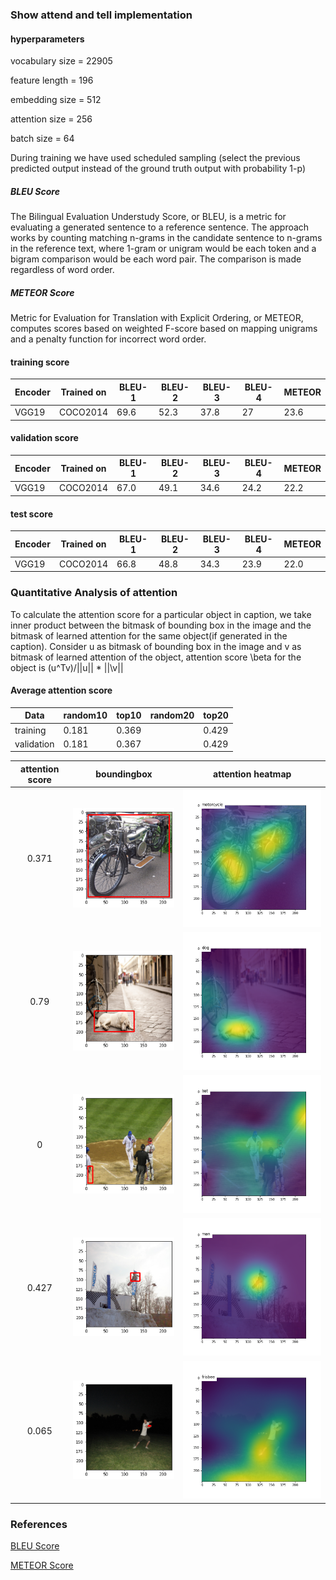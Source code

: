 ### Show attend and tell implementation

#### hyperparameters

vocabulary size = 22905

feature length = 196

embedding size = 512

attention size = 256

batch size = 64

During training  we have used scheduled sampling (select the previous predicted output instead of the ground truth output with probability 1-p)
##### BLEU Score
The Bilingual Evaluation Understudy Score, or BLEU, is a metric for evaluating a generated sentence to a reference sentence. The approach works by counting matching n-grams in the candidate sentence to n-grams in the reference text, where 1-gram or unigram would be each token and a bigram comparison would be each word pair. The comparison is made regardless of word order.
##### METEOR Score
Metric for Evaluation for Translation with Explicit Ordering, or METEOR, computes scores based on weighted F-score based on mapping unigrams and a penalty function for incorrect word order.

#### training score
| Encoder |Trained on | BLEU-1 | BLEU-2 | BLEU-3 | BLEU-4 | METEOR |
| ------- | --------  | ---- | ----- | ----- | ----- |  ----   |
| VGG19   |  COCO2014 | 69.6 | 52.3  |  37.8 | 27    | 23.6    |

#### validation score
| Encoder |Trained on | BLEU-1 | BLEU-2 | BLEU-3 | BLEU-4 | METEOR |
| ------- | --------  | ---- | ----- | ----- | ----- |  ----   |
| VGG19   |  COCO2014 | 67.0 | 49.1  |  34.6 | 24.2  | 22.2    |

#### test score
| Encoder |Trained on | BLEU-1 | BLEU-2 | BLEU-3 | BLEU-4 | METEOR |
| ------- | --------  | ---- | ----- | ----- | ----- |  ----   |
| VGG19   |  COCO2014 | 66.8 | 48.8  |  34.3 | 23.9  | 22.0    |

### Quantitative Analysis of attention
To calculate the attention score for a particular object in caption, we take inner product between the bitmask of bounding box in the image and the bitmask of learned attention for the same object(if generated in the caption).
Consider u as bitmask of bounding box in the image and v as bitmask of learned attention of the object, attention score \beta  for the object is 
(u^Tv)/||u|| * ||\v||

#### Average attention score 
| Data  |  random10  | top10  |   random20 | top20 |
|  ---  | ---------- | ------ | ---------- | ----- |
| training |  0.181   |    0.369 |     |   0.429 |
| validation | 0.181 |  0.367 |            | 0.429 |
 
 |attention score | boundingbox  |  attention heatmap |
:-------------------------:|:-------------------------:|:-------------------------:
|0.371 | ![](./images/motorcycle_bbox.png) |   ![](./images/motorcycle_1.png)|
|0.79 | ![](./images/dog_bbox.png) |   ![](./images/dog_1.png)|
|0 | ![](./images/baseball_bat_bbox.png) |   ![](./images/bat_1.png)|
|0.427 | ![](./images/man_bbox.png) |   ![](./images/man_snowboard_1.png) |
|0.065 | ![](./images/frisbee_bbox.png) |  ![](./images/frisbee_1.png)  |




### References
[BLEU Score](https://machinelearningmastery.com/calculate-bleu-score-for-text-python/#:~:text=The%20Bilingual%20Evaluation%20Understudy%20Score,in%20a%20score%20of%200.0.)

[METEOR Score](https://medium.com/explorations-in-language-and-learning/metrics-for-nlg-evaluation-c89b6a781054)
